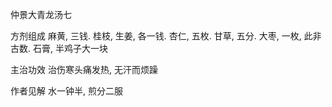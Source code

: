 仲景大青龙汤七

方剂组成 麻黄, 三钱. 桂枝, 生姜, 各一钱. 杏仁, 五枚. 甘草, 五分. 大枣, 一枚, 此非古数. 石膏, 半鸡子大一块 

主治功效 治伤寒头痛发热, 无汗而烦躁 

作者见解 水一钟半, 煎分二服

